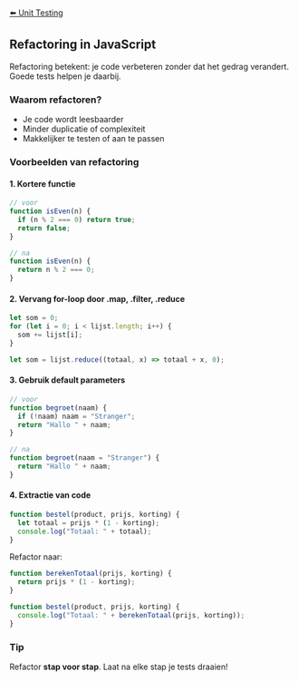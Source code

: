 [⬅️ Unit Testing](./js-101-testing.md)

## Refactoring in JavaScript

Refactoring betekent: je code verbeteren zonder dat het gedrag verandert. Goede tests helpen je daarbij.

### Waarom refactoren?

* Je code wordt leesbaarder
* Minder duplicatie of complexiteit
* Makkelijker te testen of aan te passen

### Voorbeelden van refactoring

#### 1. Kortere functie

```js
// voor
function isEven(n) {
  if (n % 2 === 0) return true;
  return false;
}

// na
function isEven(n) {
  return n % 2 === 0;
}
```

#### 2. Vervang for-loop door .map, .filter, .reduce

```js
let som = 0;
for (let i = 0; i < lijst.length; i++) {
  som += lijst[i];
}
```

```js
let som = lijst.reduce((totaal, x) => totaal + x, 0);
```

#### 3. Gebruik default parameters

```js
// voor
function begroet(naam) {
  if (!naam) naam = "Stranger";
  return "Hallo " + naam;
}

// na
function begroet(naam = "Stranger") {
  return "Hallo " + naam;
}
```

#### 4. Extractie van code

```js
function bestel(product, prijs, korting) {
  let totaal = prijs * (1 - korting);
  console.log("Totaal: " + totaal);
}
```

Refactor naar:

```js
function berekenTotaal(prijs, korting) {
  return prijs * (1 - korting);
}

function bestel(product, prijs, korting) {
  console.log("Totaal: " + berekenTotaal(prijs, korting));
}
```

### Tip

Refactor **stap voor stap**. Laat na elke stap je tests draaien!
